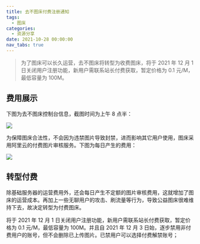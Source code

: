 ```yaml
---
title: 去不图床付费注册通知
tags:
  - 图床
categories:
  - 资源分享
date: 2021-10-28 00:00:00
nav_tabs: true
---
```


> 为了图床可以长久运营，去不图床将转型为收费图床，将于 2021 年 12 月 1 日关闭用户注册功能，新用户需联系站长付费获取，暂定价格为 0.1 元/M，最低容量为 100M。

<!-- more -->

## 费用展示

下图为去不图床控制台信息，截图时间为上午 8 点半：

![](https://cdn.dusays.com/2021/10/397-1.jpg)

为保障图床合法性，不会因为违禁图片导致封禁，进而影响其它用户使用，图床采用阿里云的付费图片审核服务。下图为每日产生的费用：

![](https://cdn.dusays.com/2021/10/397-2.jpg)

## 转型付费

除基础服务器的运营费用外，还会每日产生不定额的图片审核费用，这就增加了图床的运营成本。再加上一些无聊用户的攻击、刷流量等行为，导致公益图床很难维持下去，故决定转型为付费图床。

将于 2021 年 12 月 1 日关闭用户注册功能，新用户需联系站长付费获取，暂定价格为 0.1 元/M，最低容量为 100M。并且自 2021 年 12 月 3 日始，逐步禁用非付费用户的账号，但不会删除已上传图片。已禁用户可以选择付费解禁账号；

